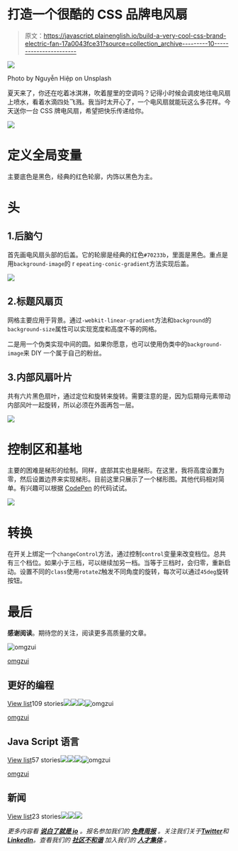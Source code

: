 # 打造一个很酷的 CSS 品牌电风扇

> 原文：<https://javascript.plainenglish.io/build-a-very-cool-css-brand-electric-fan-17a0043fce31?source=collection_archive---------10----------------------->

![](img/69d1c3947397384d4cec9d9ff18da8e7.png)

Photo by Nguyễn Hiệp on Unsplash

夏天来了，你还在吃着冰淇淋，吹着屋里的空调吗？记得小时候会调皮地往电风扇上喷水，看着水滴四处飞溅。我当时太开心了，一个电风扇就能玩这么多花样。今天送你一台 CSS 牌电风扇，希望把快乐传递给你。

![](img/d2de88d27ee0d0d0a0170d09615f29a3.png)

# 定义全局变量

主要底色是黑色，经典的红色轮廓，内饰以黑色为主。

# 头

## 1.后脑勺

首先画电风扇头部的后盖。它的轮廓是经典的红色`#70233b`，里面是黑色。重点是用`background-image`的 r `epeating-conic-gradient`方法实现后盖。

![](img/474e9757dee2b4082022cc5bbac4c347.png)

## 2.标题风扇页

网格主要应用于背景。通过`-webkit-linear-gradient`方法和`background`的`background-size`属性可以实现宽度和高度不等的网格。

二是用一个伪类实现中间的圆。如果你愿意，也可以使用伪类中的`background-image`来 DIY 一个属于自己的粉丝。

## 3.内部风扇叶片

共有六片黑色扇叶，通过定位和旋转来旋转。需要注意的是，因为后期母元素带动内部风叶一起旋转，所以必须在外面再包一层。

![](img/149957645f2dc4f591a69bbe226fdb22.png)

# 控制区和基地

主要的困难是梯形的绘制。同样，底部其实也是梯形。在这里，我将高度设置为零，然后设置边界来实现梯形。目前这里只展示了一个梯形图。其他代码相对简单。有兴趣可以根据 [CodePen](https://codepen.io/OMGZui/pen/JjpeZdW) 的代码试试。

![](img/7f32ffb0249666e5f0d86037935661ff.png)

# 转换

在开关上绑定一个`changeControl`方法，通过控制`control`变量来改变档位。总共有三个档位。如果小于三档，可以继续加另一档。当等于三档时，会归零，重新启动。设置不同的`class`使用`rotateZ`触发不同角度的旋转，每次可以通过`45deg`旋转按钮。

# 最后

**感谢阅读**。期待您的关注，阅读更多高质量的文章。

![omgzui](img/113db82933227743d0067a68e250ac93.png)

[omgzui](https://medium.com/@omgzui?source=post_page-----17a0043fce31--------------------------------)

## 更好的编程

[View list](https://medium.com/@omgzui/list/better-programing-9b4c9bb174aa?source=post_page-----17a0043fce31--------------------------------)109 stories![](img/64fcf15e27c514ec49d62966b68dbc15.png)![](img/3e6ce891363c151131c5993ca0dcc526.png)![](img/a7dd413de22f319a3c4729c9e737feb8.png)![omgzui](img/113db82933227743d0067a68e250ac93.png)

[omgzui](https://medium.com/@omgzui?source=post_page-----17a0043fce31--------------------------------)

## Java Script 语言

[View list](https://medium.com/@omgzui/list/javascript-48bfc7b5f93c?source=post_page-----17a0043fce31--------------------------------)57 stories![](img/64fcf15e27c514ec49d62966b68dbc15.png)![](img/3e6ce891363c151131c5993ca0dcc526.png)![](img/a7dd413de22f319a3c4729c9e737feb8.png)![omgzui](img/113db82933227743d0067a68e250ac93.png)

[omgzui](https://medium.com/@omgzui?source=post_page-----17a0043fce31--------------------------------)

## 新闻

[View list](https://medium.com/@omgzui/list/news-67ec0a972660?source=post_page-----17a0043fce31--------------------------------)23 stories![](img/c3f36b36bf050f98fd5a8e3c89103cad.png)![](img/8459df5aae62dc00f04377e09544be88.png)![](img/2864058bcedc8c1cd6492624ba9671c6.png)

*更多内容看* [***说白了就是 io***](https://plainenglish.io/) *。报名参加我们的* [***免费周报***](http://newsletter.plainenglish.io/) *。关注我们关于*[***Twitter***](https://twitter.com/inPlainEngHQ)*和*[***LinkedIn***](https://www.linkedin.com/company/inplainenglish/)*。查看我们的* [***社区不和谐***](https://discord.gg/GtDtUAvyhW) *加入我们的* [***人才集体***](https://inplainenglish.pallet.com/talent/welcome) *。*